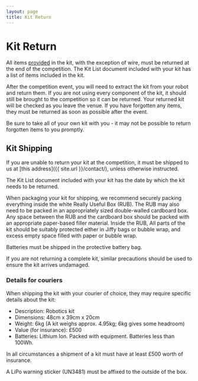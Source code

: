 ```yaml
---
layout: page
title: Kit Return
---
```


# Kit Return

All items [provided](/docs/kit/) in the kit, with the exception of wire, must be returned at the end of the competition. The Kit List document included with your kit has a list of items included in the kit.

After the competition event, you will need to extract the kit from your robot and return them. If you are not using every component of the kit, it should still be brought to the competition so it can be returned. Your returned kit will be checked as you leave the venue. If you have forgotten any items, they must be returned as soon as possible after the event.

<div class="info">
Be sure to take all of your own kit with you - it may not be possible to return forgotten items to you promptly.
</div>

## Kit Shipping

If you are unable to return your kit at the competition, it must be shipped to us at [this address]({{ site.url }}/contact/), unless otherwise instructed.

The Kit List document included with your kit has the date by which the kit needs to be returned.

When packaging your kit for shipping, we recommend securely packing everything inside the white Really Useful Box (RUB). The RUB may also need to be packed in an appropriately sized double-walled cardboard box. Any space between the RUB and the cardboard box should be packed with an appropriate paper-based filler material. Inside the RUB, All parts of the kit should be suitably protected either in Jiffy bags or bubble wrap, and excess empty space filled with paper or bubble wrap.

<div class="warning">Batteries must be shipped in the protective battery bag.</div>

If you are not returning a complete kit, similar precautions should be used to ensure the kit arrives undamaged.

### Details for couriers

When shipping the kit with your courier of choice, they may require specific details about the kit:

- Description: Robotics kit
- Dimensions: 48cm x 39cm x 20cm
- Weight: 6kg (A kit weighs approx. 4.95kg; 6kg gives some headroom)
- Value (for insurance): £500
- Batteries: Lithium Ion. Packed with equipment. Batteries less than 100Wh.

In all circumstances a shipment of a kit must have at least £500 worth of insurance.

A LiPo warning sticker (UN3481) must be affixed to the outside of the box.
